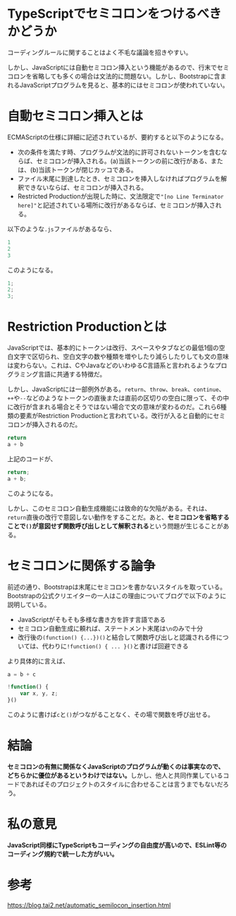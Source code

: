 # TypeScriptでセミコロンをつけるべきかどうか

コーディングルールに関することはよく不毛な議論を招きやすい。

しかし、JavaScriptには自動セミコロン挿入という機能があるので、行末でセミコロンを省略しても多くの場合は文法的に問題ない。しかし、Bootstrapに含まれるJavaScriptプログラムを見ると、基本的にはセミコロンが使われていない。

# 自動セミコロン挿入とは

ECMAScriptの仕様に詳細に記述されているが、要約すると以下のようになる。

* 次の条件を満たす時、プログラムが文法的に許可されないトークンを含むならば、セミコロンが挿入される。(a)当該トークンの前に改行がある、または、(b)当該トークンが閉じカッコである。
* ファイル末尾に到達したとき、セミコロンを挿入しなければプログラムを解釈できないならば、セミコロンが挿入される。
* Restricted Productionが出現した時に、文法限定で`"[no Line Terminator here]"`と記述されている場所に改行があるならば、セミコロンが挿入される。

以下のような`.js`ファイルがあるなら、

```js
1
2
3
```

このようになる。

```js
1;
2;
3;
```

# Restriction Productionとは

JavaScriptでは、基本的にトークンは改行、スペースやタブなどの最低1個の空白文字で区切られ、空白文字の数や種類を増やしたり減らしたりしても文の意味は変わらない。これは、CやJavaなどのいわゆるC言語系と言われるようなプログラミング言語に共通する特徴だ。

しかし、JavaScriptには一部例外がある。`return`、`throw`、`break`、`continue`、`++`や`--`などのようなトークンの直後または直前の区切りの空白に限って、その中に改行が含まれる場合とそうではない場合で文の意味が変わるのだ。これら6種類の要素がRestriction Productionと言われている。改行が入ると自動的にセミコロンが挿入されるのだ。

```js
return
a + b
```

上記のコードが、

```js
return;
a + b;
```

このようになる。

しかし、このセミコロン自動生成機能には致命的な欠陥がある。それは、`return`直後の改行で意図しない動作をすることだ。あと、**セミコロンを省略することで`()`が意図せず関数呼び出しとして解釈される**という問題が生じることがある。

# セミコロンに関係する論争

前述の通り、Bootstrapは末尾にセミコロンを書かないスタイルを取っている。Bootstrapの公式クリエイターの一人はこの理由についてブログで以下のように説明している。

* JavaScriptがそもそも多様な書き方を許す言語である
* セミコロン自動生成に頼れば、ステートメント末尾は`\n`のみで十分
* 改行後の`(function() {...})()`と結合して関数呼び出しと認識される件については、代わりに`!function() { ... }()`と書けば回避できる

より具体的に言えば、

```js
a = b + c

!function() {
    var x, y, z;
}()
```

このように書けば`c`と`()`がつながることなく、その場で関数を呼び出せる。

# 結論

<b>セミコロンの有無に関係なくJavaScriptのプログラムが動くのは事実なので、どちらかに優位があるというわけではない。</b>しかし、他人と共同作業しているコードであればそのプロジェクトのスタイルに合わせることは言うまでもないだろう。

# 私の意見

**JavaScript同様にTypeScriptもコーディングの自由度が高いので、ESLint等のコーディング規約で統一した方がいい。**

# 参考

https://blog.tai2.net/automatic_semilocon_insertion.html
